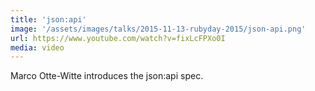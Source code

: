 ```yaml
---
title: 'json:api'
image: '/assets/images/talks/2015-11-13-rubyday-2015/json-api.png'
url: https://www.youtube.com/watch?v=fixLcFPXo0I
media: video
---
```


Marco Otte-Witte introduces the json:api spec.
